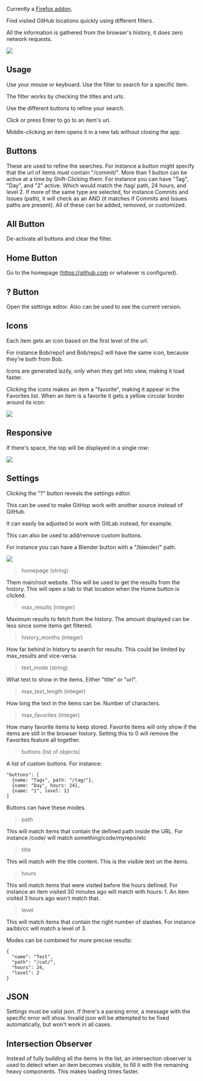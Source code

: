 Currently a [Firefox addon](https://addons.mozilla.org/en-US/firefox/addon/githop/).

Find visited GitHub locations quickly using different filters.

All the information is gathered from the browser's history, it does zero network requests.

![](https://i.imgur.com/jlnofQx.jpg)

## Usage

Use your mouse or keyboard. Use the filter to search for a specific item.

The filter works by checking the titles and urls.

Use the different buttons to refine your search.

Click or press Enter to go to an item's url.

Middle-clicking an item opens it in a new tab without closing the app.

## Buttons
These are used to refine the searches.
For instance a button might specify that the url of items must contain "/commit/".
More than 1 button can be active at a time by Shift-Clicking them.
For instance you can have "Tag", "Day", and "2" active.
Which would match the /tag/ path, 24 hours, and level 2.
If more of the same type are selected, for instance Commits and Issues (path),
it will check as an AND (it matches if Commits and Issues paths are present).
All of these can be added, removed, or customized.

## All Button

De-activate all buttons and clear the filter.

## Home Button

Go to the homepage (https://github.com or whatever is configured).

## ? Button

Open the settings editor. Also can be used to see the current version.

## Icons

Each item gets an icon based on the first level of the url.

For instance Bob/repo1 and Bob/repo2 will have the same icon,
because they're both from Bob.

Icons are generated lazily, only when they get into view,
making it load faster.

Clicking the icons makes an item a "favorite", making it appear in the Favorites list. When an item is a favorite it gets a yellow circular border around its icon:

![](https://i.imgur.com/OQnZUAQ.jpg)

## Responsive

If there's space, the top will be displayed in a single row:

![](https://i.imgur.com/hP0PVBN.jpg)

## Settings

Clicking the "?" button reveals the settings editor.

This can be used to make GitHop work with another source instead of GitHub.

It can easily be adjusted to work with GitLab instead, for example.

This can also be used to add/remove custom buttons.

For instance you can have a Blender button with a "/blender/" path.

![](https://i.imgur.com/40uN0Ad.jpg)

>homepage (string)

Them main/root website. This will be used to get the results from the history. This will open a tab to that location when the Home button is clicked.

>max_results (integer)

Maximum results to fetch from the history. The amount displayed can be less since some items get filtered.

>history_months (integer)

How far behind in history to search for results. This could be limited by max_results and vice-versa.

>text_mode (string)

What text to show in the items. Either "title" or "url".

>max_text_length (integer)

How long the text in the items can be. Number of characters.

>max_favorites (integer)

How many favorite items to keep stored.
Favorite items will only show if the items are still in the browser history.
Setting this to 0 will remove the Favorites feature all together.

>buttons (list of objects)

A list of custom buttons. For instance:

```
"buttons": [
  {name: "Tags", path: "/tag/"},
  {name: "Day", hours: 24},
  {name: "1", level: 1}
]
```

Buttons can have these modes.

>path

This will match items that contain the defined path inside the URL.
For instance /code/ will match something/code/myrepo/etc

>title

This will match with the title content.
This is the visible text on the items.

>hours

This will match items that were visited before the hours defined.
For instance an item visited 30 minutes ago will match with hours: 1.
An item visited 3 hours ago won't match that.

>level

This will match items that contain the right number of slashes.
For instance aa/bb/cc will match a level of 3.

Modes can be combined for more precise results:

```
{
  "name": "Test",
  "path": "/cat/",
  "hours": 24,
  "level": 2
}
```

## JSON

Settings must be valid json. 
If there's a parsing error, a message with the specific error will show.
Invalid json will be attempted to be fixed automatically, but won't work in all cases.

## Intersection Observer

Instead of fully building all the items in the list, an intersection observer is used
to detect when an item becomes visible, to fill it with the remaining heavy components.
This makes loading times faster.